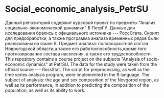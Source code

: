 # Social_economic_analysis_PetrSU
Данный репозиторий содержит курсовой проект по предметы "Анализ социально-экономической динамики" В ПетрГУ. Данные для исследования брались с официального источника --- РоссСтата. Скрипт для предобработки, а также программа анализа временных рядов были реализованы на языке R. Предмет анализа: половозрастной состав Новрогодской области,а также его работоспособность,кроме того прогнозирование состава населения, а также его трудоспособности. 
<br/>
This repository contains a course project on the subjects "Analysis of socio-economic dynamics" at PetrSU. The data for the study were taken from the official source --- RossStat. The script for preprocessing, as well as the time series analysis program, were implemented in the R language. The subject of analysis: the age and sex composition of the Novgorod region, as well as its performance, in addition to predicting the composition of the population, as well as its ability to work.

